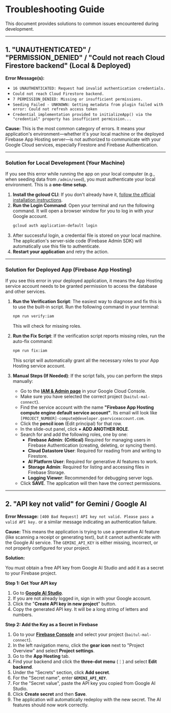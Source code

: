 # Troubleshooting Guide

This document provides solutions to common issues encountered during development.

---

## 1. "UNAUTHENTICATED" / "PERMISSION_DENIED" / "Could not reach Cloud Firestore backend" (Local & Deployed)

**Error Message(s):**
- `16 UNAUTHENTICATED: Request had invalid authentication credentials.`
- `Could not reach Cloud Firestore backend.`
- `7 PERMISSION_DENIED: Missing or insufficient permissions.`
- `Seeding Failed - UNKNOWN: Getting metadata from plugin failed with error: Could not refresh access token`
- `Credential implementation provided to initializeApp() via the "credential" property has insufficient permission...`

**Cause:**
This is the most common category of errors. It means your application's environment—whether it's your local machine or the deployed Firebase App Hosting server—is not authorized to communicate with your Google Cloud services, especially Firestore and Firebase Authentication.

---

### Solution for Local Development (Your Machine)

If you see this error while running the app on your local computer (e.g., when seeding data from `/admin/seed`), you must authenticate your local environment. This is a **one-time setup**.

1.  **Install the gcloud CLI**: If you don't already have it, [follow the official installation instructions](https://cloud.google.com/sdk/docs/install).
2.  **Run the Login Command**: Open your terminal and run the following command. It will open a browser window for you to log in with your Google account.
    ```bash
    gcloud auth application-default login
    ```
3.  After successful login, a credential file is stored on your local machine. The application's server-side code (Firebase Admin SDK) will automatically use this file to authenticate.
4.  **Restart your application** and retry the action.

---

### Solution for Deployed App (Firebase App Hosting)

If you see this error in your deployed application, it means the App Hosting service account needs to be granted permission to access the database and other services.

1.  **Run the Verification Script**: The easiest way to diagnose and fix this is to use the built-in script. Run the following command in your terminal:
    ```bash
    npm run verify:iam
    ```
    This will check for missing roles.

2.  **Run the Fix Script**: If the verification script reports missing roles, run the auto-fix command:
    ```bash
    npm run fix:iam
    ```
    This script will automatically grant all the necessary roles to your App Hosting service account.

3.  **Manual Steps (If Needed)**: If the script fails, you can perform the steps manually:
    -   Go to the **[IAM & Admin page](https://console.cloud.google.com/iam-admin/iam)** in your Google Cloud Console.
    -   Make sure you have selected the correct project (`baitul-mal-connect`).
    -   Find the service account with the name **"Firebase App Hosting compute engine default service account"**. Its email will look like `[PROJECT_NUMBER]-compute@developer.gserviceaccount.com`.
    -   Click the **pencil icon** (Edit principal) for that row.
    -   In the slide-out panel, click **+ ADD ANOTHER ROLE**.
    -   Search for and add the following roles, one by one:
        *   **Firebase Admin**: **(Critical)** Required for managing users in Firebase Authentication (creating, deleting, or syncing them).
        *   **Cloud Datastore User**: Required for reading from and writing to Firestore.
        *   **AI Platform User**: Required for generative AI features to work.
        *   **Storage Admin**: Required for listing and accessing files in Firebase Storage.
        *   **Logging Viewer**: Recommended for debugging server logs.
    -   Click **SAVE**. The application will then have the correct permissions.

---

## 2. "API key not valid" for Gemini / Google AI

**Error Message:** `[400 Bad Request] API key not valid. Please pass a valid API key.` or a similar message indicating an authentication failure.

**Cause:**
This means the application is trying to use a generative AI feature (like scanning a receipt or generating text), but it cannot authenticate with the Google AI service. The `GEMINI_API_KEY` is either missing, incorrect, or not properly configured for your project.

**Solution:**

You must obtain a free API key from Google AI Studio and add it as a secret to your Firebase project.

**Step 1: Get Your API key**

1.  Go to **[Google AI Studio](https://aistudio.google.com/app/apikey)**.
2.  If you are not already logged in, sign in with your Google account.
3.  Click the "**Create API key in new project**" button.
4.  Copy the generated API key. It will be a long string of letters and numbers.

**Step 2: Add the Key as a Secret in Firebase**

1.  Go to your **[Firebase Console](https://console.firebase.google.com/)** and select your project (`baitul-mal-connect`).
2.  In the left navigation menu, click the **gear icon** next to "Project Overview" and select **Project settings**.
3.  Go to the **App Hosting** tab.
4.  Find your backend and click the **three-dot menu** (⋮) and select **Edit backend**.
5.  Under the "Secrets" section, click **Add secret**.
6.  For the "Secret name", enter **`GEMINI_API_KEY`**.
7.  For the "Secret value", paste the API key you copied from Google AI Studio.
8.  Click **Create secret** and then **Save**.
9.  The application will automatically redeploy with the new secret. The AI features should now work correctly.
